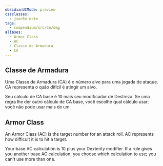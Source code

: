 ```yaml
---
obsidianUIMode: preview
cssclasses:
  - json5e-note
tags:
  - compendium/src/5e/dmg
aliases:
  - Armor Class
  - AC
  - Classe de Armadura
  - CA
---
```

## Classe de Armadura

Uma Classe de Armadura (CA) é o número alvo para uma jogada de ataque. CA representa o quão difícil é atingir um alvo.

Seu cálculo de CA base é 10 mais seu modificador de Destreza. Se uma regra lhe der outro cálculo de CA base, você escolhe qual cálculo usar; você não pode usar mais de um.

## Armor Class

An Armor Class (AC) is the target number for an attack roll. AC represents how difficult it is to hit a target.

Your base AC calculation is 10 plus your Dexterity modifier. If a rule gives you another base AC calculation, you choose which calculation to use; you can't use more than one.